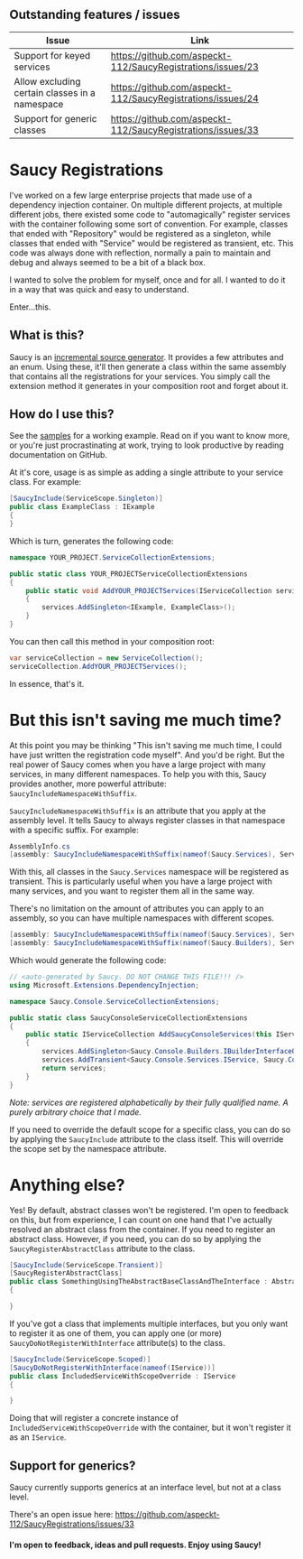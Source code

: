 ## Outstanding features / issues

| Issue                                          | Link                                                        |
|------------------------------------------------|-------------------------------------------------------------|
| Support for keyed services                     | https://github.com/aspeckt-112/SaucyRegistrations/issues/23 |
| Allow excluding certain classes in a namespace | https://github.com/aspeckt-112/SaucyRegistrations/issues/24 |
| Support for generic classes                    | https://github.com/aspeckt-112/SaucyRegistrations/issues/33 |

# Saucy Registrations

I've worked on a few large enterprise projects that made use of a dependency injection container. On multiple different projects, at multiple different jobs, there existed some code to "automagically" register services with the container following some sort of convention. For example, classes that ended with "Repository" would be registered as a singleton, while classes that ended with "Service" would be registered as transient, etc. This code was always done with reflection, normally a pain to maintain and debug and always seemed to be a bit of a black box.

I wanted to solve the problem for myself, once and for all. I wanted to do it in a way that was quick and easy to understand.

Enter...this.

## What is this?

Saucy is an [incremental source generator](https://github.com/dotnet/roslyn/blob/main/docs/features/incremental-generators.md). It provides a few attributes and an enum. Using these, it'll then generate a class within the same assembly that contains all the registrations for your services. You simply call the extension method it generates in your composition root and forget about it.


## How do I use this?

See the [samples](https://github.com/aspeckt-112/SaucyRegistrations/tree/develop/samples) for a working example. Read on if you want to know more, or you're just procrastinating at work, trying to look productive by reading documentation on GitHub.

At it's core, usage is as simple as adding a single attribute to your service class. For example:

```csharp
[SaucyInclude(ServiceScope.Singleton)]
public class ExampleClass : IExample
{
}
```

Which is turn, generates the following code:

```csharp
namespace YOUR_PROJECT.ServiceCollectionExtensions;

public static class YOUR_PROJECTServiceCollectionExtensions
{
    public static void AddYOUR_PROJECTServices(IServiceCollection services)
    {
        services.AddSingleton<IExample, ExampleClass>();
    }
}
```

You can then call this method in your composition root:

```csharp
var serviceCollection = new ServiceCollection();
serviceCollection.AddYOUR_PROJECTServices();
```

In essence, that's it. 

# But this isn't saving me much time?

At this point you may be thinking "This isn't saving me much time, I could have just written the registration code myself". And you'd be right. But the real power of Saucy comes when you have a large project with many services, in many different namespaces. To help you with this, Saucy provides another, more powerful attribute: `SaucyIncludeNamespaceWithSuffix`.

`SaucyIncludeNamespaceWithSuffix` is an attribute that you apply at the assembly level. It tells Saucy to always register classes in that namespace with a specific suffix. For example:

```csharp
AssemblyInfo.cs
[assembly: SaucyIncludeNamespaceWithSuffix(nameof(Saucy.Services), ServiceScope.Transient)]
```

With this, all classes in the `Saucy.Services` namespace will be registered as transient. This is particularly useful when you have a large project with many services, and you want to register them all in the same way.

There's no limitation on the amount of attributes you can apply to an assembly, so you can have multiple namespaces with different scopes.

```csharp
[assembly: SaucyIncludeNamespaceWithSuffix(nameof(Saucy.Services), ServiceScope.Transient)]
[assembly: SaucyIncludeNamespaceWithSuffix(nameof(Saucy.Builders), ServiceScope.Singleton)]
```

Which would generate the following code:

```csharp
// <auto-generated by Saucy. DO NOT CHANGE THIS FILE!!! />
using Microsoft.Extensions.DependencyInjection;

namespace Saucy.Console.ServiceCollectionExtensions;

public static class SaucyConsoleServiceCollectionExtensions
{
    public static IServiceCollection AddSaucyConsoleServices(this IServiceCollection services)
    {
        services.AddSingleton<Saucy.Console.Builders.IBuilderInterfaceOne, Saucy.Console.Builders.ABuilder>();
        services.AddTransient<Saucy.Console.Services.IService, Saucy.Console.Services.IncludedServiceOne>();
        return services;
    }
}
```

*Note: services are registered alphabetically by their fully qualified name. A purely arbitrary choice that I made.*

If you need to override the default scope for a specific class, you can do so by applying the `SaucyInclude` attribute to the class itself. This will override the scope set by the namespace attribute.

# Anything else?

Yes! By default, abstract classes won't be registered. I'm open to feedback on this, but from experience, I can count on one hand that I've actually resolved an abstract class from the container. If you need to register an abstract class. However, if you need, you can do so by applying the `SaucyRegisterAbstractClass` attribute to the class.

```csharp
[SaucyInclude(ServiceScope.Transient)]
[SaucyRegisterAbstractClass]
public class SomethingUsingTheAbstractBaseClassAndTheInterface : AbstractRegistrationBaseClass, ISomeInterface
{

}
```

If you've got a class that implements multiple interfaces, but you only want to register it as one of them, you can apply one (or more) `SaucyDoNotRegisterWithInterface` attribute(s) to the class.

```csharp
[SaucyInclude(ServiceScope.Scoped)]
[SaucyDoNotRegisterWithInterface(nameof(IService))]
public class IncludedServiceWithScopeOverride : IService
{

}
```

Doing that will register a concrete instance of `IncludedServiceWithScopeOverride` with the container, but it won't register it as an `IService`.

## Support for generics?

Saucy currently supports generics at an interface level, but not at a class level. 

There's an open issue here: https://github.com/aspeckt-112/SaucyRegistrations/issues/33


#### I'm open to feedback, ideas and pull requests. Enjoy using Saucy!